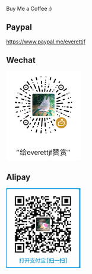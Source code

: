 

Buy Me a Coffee :)


## Paypal

<https://www.paypal.me/everettjf>

## Wechat

![wechat](/images/wechat-donate.png)

## Alipay

![alipay](/images/alipay-donate.png)


